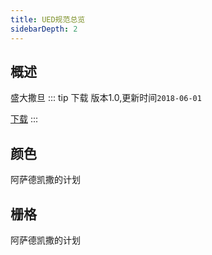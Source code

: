 ```yaml
---
title: UED规范总览
sidebarDepth: 2
---
```

## 概述
盛大撒旦
::: tip 下载
版本1.0,更新时间`2018-06-01`

[下载](http://localhost:8080/docs/ued/)
:::
## 颜色
阿萨德凯撒的计划
## 栅格
阿萨德凯撒的计划

<style lang="sass" scoped>
.page
  background-color: red
.sidebar-group.first
    display: none
</style>
